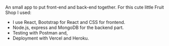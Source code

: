 An small app to put front-end and back-end together. 
For this cute little Fruit Shop I used:

* I use React, Bootstrap for React and CSS for frontend.
* Node.js, express and MongoDB for the backend part. 
* Testing with Postman and,  
* Deployment with Vercel and Heroku.

